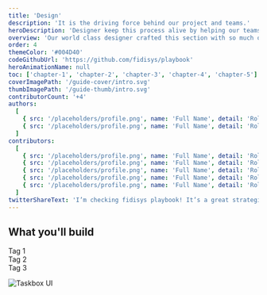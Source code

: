 ```yaml
---
title: 'Design'
description: 'It is the driving force behind our project and teams.'
heroDescription: 'Designer keep this process alive by helping our teams understand user problems and needs.'
overview: 'Our world class designer crafted this section with so much of experience in solving critical problems'
order: 4
themeColor: '#004D40'
codeGithubUrl: 'https://github.com/fidisys/playbook'
heroAnimationName: null
toc: ['chapter-1', 'chapter-2', 'chapter-3', 'chapter-4', 'chapter-5']
coverImagePath: '/guide-cover/intro.svg'
thumbImagePath: '/guide-thumb/intro.svg'
contributorCount: '+4'
authors:
  [
    { src: '/placeholders/profile.png', name: 'Full Name', detail: 'Role' },
    { src: '/placeholders/profile.png', name: 'Full Name', detail: 'Role' },
  ]
contributors:
  [
    { src: '/placeholders/profile.png', name: 'Full Name', detail: 'Role' },
    { src: '/placeholders/profile.png', name: 'Full Name', detail: 'Role' },
    { src: '/placeholders/profile.png', name: 'Full Name', detail: 'Role' },
    { src: '/placeholders/profile.png', name: 'Full Name', detail: 'Role' },
    { src: '/placeholders/profile.png', name: 'Full Name', detail: 'Role' },
  ]
twitterShareText: 'I’m checking fidisys playbook! It’s a great strategical idea for all startups.'
---
```


<h2>What you'll build</h2>

<div class="badge-box">
  <div class="badge">
    <!-- <img src="/frameworks/logo-react.svg">  -->
    Tag 1
  </div>

  <div class="badge">
    <!-- <img src="/frameworks/logo-vue.svg">  -->
    Tag 2
  </div>

  <div class="badge">
    <!-- <img src="/frameworks/logo-angular.svg">  -->
    Tag 3
  </div>
</div>

![Taskbox UI](/placeholders/banner.png)

<!--
✍️Coming soon: Please watch this space for more updates from our team. Thanks for the patience!.

📖 Each chapter is linked to a working commit to help you stay in sync. -->
